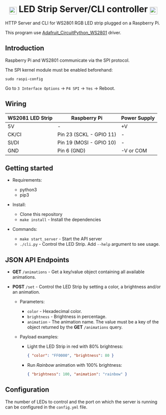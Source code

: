 <h1 align="center" >
<img src="https://upload.wikimedia.org/wikipedia/commons/8/86/RGB_color_model.svg" width="24" style="vertical-align: bottom" />
LED Strip Server/CLI controller
<img src="https://upload.wikimedia.org/wikipedia/fr/thumb/3/3b/Raspberry_Pi_logo.svg/1200px-Raspberry_Pi_logo.svg.png" width="24" style="vertical-align: bottom" />
</h1>

HTTP Server and CLI for WS2801 RGB LED strip plugged on a Raspberry Pi.

This program use [Adafruit_CircuitPython_WS2801](https://github.com/adafruit/Adafruit_CircuitPython_WS2801) driver.

## Introduction

Raspberry Pi and WS2801 communicate via the SPI protocol.

The SPI kernel module must be enabled beforehand:

    sudo raspi-config

Go to `3 Interface Options` -> `P4 SPI` -> `Yes` -> Reboot.

## Wiring

| WS2081 LED Strip | Raspberry Pi            | Power Supply |
| ---------------- | ----------------------- | ------------ |
| 5V               | -                       | +V           |
| CK/CI            | Pin 23 (SCKL - GPIO 11) | -            |
| SI/DI            | Pin 19 (MOSI - GPIO 10) | -            |
| GND              | Pin 6 (GND)             | -V or COM    |

## Getting started

- Requirements:

  - python3
  - pip3

- Install:

  - Clone this repository
  - `make install` - Install the dependencies

- Commands:

  - `make start_server` - Start the API server
  - `./cli.py` - Control the LED Strip. Add `--help` argument to see usage.

## JSON API Endpoints

- **GET** `/animations` - Get a key/value object containing all available animations.

- **POST** `/set` - Control the LED Strip by setting a color, a brightness and/or an animation.

  - Parameters:

    - `color` - Hexadecimal color.
    - `brightness` - Brightness in percentage.
    - `animation` - The animation name. The value must be a key of the object returned by the **GET** `/animations` query.

  - Payload examples:

    - Light the LED Strip in red with 80% brightness:

      ```json
      { "color": "FF0000", "brightness": 80 }
      ```

    - Run _Rainbow_ animation with 100% brightness:
      ```json
      { "brightness": 100, "animation": "rainbow" }
      ```

## Configuration

The number of LEDs to control and the port on which the server is running can be configured in the `config.yml` file.
